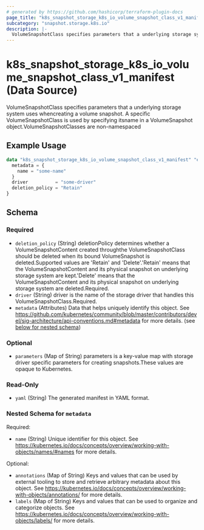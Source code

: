 ```yaml
---
# generated by https://github.com/hashicorp/terraform-plugin-docs
page_title: "k8s_snapshot_storage_k8s_io_volume_snapshot_class_v1_manifest Data Source - terraform-provider-k8s"
subcategory: "snapshot.storage.k8s.io"
description: |-
  VolumeSnapshotClass specifies parameters that a underlying storage system uses whencreating a volume snapshot. A specific VolumeSnapshotClass is used by specifying itsname in a VolumeSnapshot object.VolumeSnapshotClasses are non-namespaced
---
```


# k8s_snapshot_storage_k8s_io_volume_snapshot_class_v1_manifest (Data Source)

VolumeSnapshotClass specifies parameters that a underlying storage system uses whencreating a volume snapshot. A specific VolumeSnapshotClass is used by specifying itsname in a VolumeSnapshot object.VolumeSnapshotClasses are non-namespaced

## Example Usage

```terraform
data "k8s_snapshot_storage_k8s_io_volume_snapshot_class_v1_manifest" "example" {
  metadata = {
    name = "some-name"
  }
  driver          = "some-driver"
  deletion_policy = "Retain"
}
```

<!-- schema generated by tfplugindocs -->
## Schema

### Required

- `deletion_policy` (String) deletionPolicy determines whether a VolumeSnapshotContent created throughthe VolumeSnapshotClass should be deleted when its bound VolumeSnapshot is deleted.Supported values are 'Retain' and 'Delete'.'Retain' means that the VolumeSnapshotContent and its physical snapshot on underlying storage system are kept.'Delete' means that the VolumeSnapshotContent and its physical snapshot on underlying storage system are deleted.Required.
- `driver` (String) driver is the name of the storage driver that handles this VolumeSnapshotClass.Required.
- `metadata` (Attributes) Data that helps uniquely identify this object. See https://github.com/kubernetes/community/blob/master/contributors/devel/sig-architecture/api-conventions.md#metadata for more details. (see [below for nested schema](#nestedatt--metadata))

### Optional

- `parameters` (Map of String) parameters is a key-value map with storage driver specific parameters for creating snapshots.These values are opaque to Kubernetes.

### Read-Only

- `yaml` (String) The generated manifest in YAML format.

<a id="nestedatt--metadata"></a>
### Nested Schema for `metadata`

Required:

- `name` (String) Unique identifier for this object. See https://kubernetes.io/docs/concepts/overview/working-with-objects/names/#names for more details.

Optional:

- `annotations` (Map of String) Keys and values that can be used by external tooling to store and retrieve arbitrary metadata about this object. See https://kubernetes.io/docs/concepts/overview/working-with-objects/annotations/ for more details.
- `labels` (Map of String) Keys and values that can be used to organize and categorize objects. See https://kubernetes.io/docs/concepts/overview/working-with-objects/labels/ for more details.
